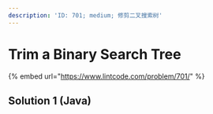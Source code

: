 ```yaml
---
description: 'ID: 701; medium; 修剪二叉搜索树'
---
```


# Trim a Binary Search Tree

{% embed url="https://www.lintcode.com/problem/701/" %}

## Solution 1 \(Java\)

```java

```

